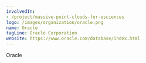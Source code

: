 ```yaml
---
involvedIn:
- /project/massive-point-clouds-for-esciences
logo: /images/organization/oracle.png
name: Oracle
tagLine: Oracle Corporation
website: https://www.oracle.com/database/index.html
---
```

Oracle
